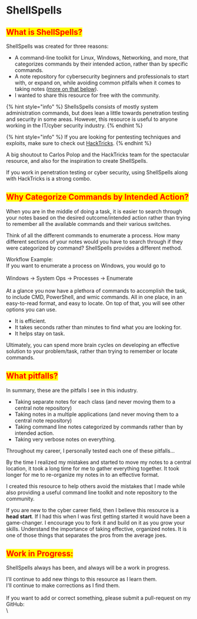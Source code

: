 # ShellSpells

## <mark style="color:red;">What is ShellSpells?</mark>

ShellSpells was created for three reasons:

* A command-line toolkit for Linux, Windows, Networking, and more, that categorizes commands by their intended action, rather than by specific commands.
* A note repository for cybersecurity beginners and professionals to start with, or expand on, while avoiding common pitfalls when it comes to taking notes ([more on that below](./#what-pitfalls)).
* I wanted to share this resource for free with the community.

{% hint style="info" %}
ShellsSpells consists of mostly system administration commands, but does lean a little towards penetration testing and security in some areas. However, this resource is useful to anyone working in the IT/cyber security industry.
{% endhint %}

{% hint style="info" %}
If you are looking for pentesting techniques and exploits, make sure to check out [HackTricks](https://book.hacktricks.xyz/).&#x20;
{% endhint %}

A big shoutout to Carlos Polop and the HackTricks team for the spectacular resource, and also for the inspiration to create ShellSpells.

If you work in penetration testing or cyber security, using ShellSpells along with HackTricks is a strong combo.

## <mark style="color:red;">Why Categorize Commands by Intended Action?</mark>

When you are in the middle of doing a task, it is easier to search through your notes based on the desired outcome/intended action rather than trying to remember all the available commands and their various switches.&#x20;

Think of all the different commands to enumerate a process. How many different sections of your notes would you have to search through if they were categorized by command? ShellSpells provides a different method.

Workflow Example:\
If you want to enumerate a process on Windows, you would go to\
\
Windows -> System Ops -> Processes -> Enumerate\
\
At a glance you now have a plethora of commands to accomplish the task, to include CMD, PowerShell, and wmic commands. All in one place, in an easy-to-read format, and easy to locate. On top of that, you will see other options you can use.

* It is efficient.
* It takes seconds rather than minutes to find what you are looking for.
* It helps stay on task.

Ultimately, you can spend more brain cycles on developing an effective solution to your problem/task, rather than trying to remember or locate commands.



## <mark style="color:red;">What pitfalls?</mark>

In summary, these are the pitfalls I see in this industry.

* Taking separate notes for each class (and never moving them to a central note repository)
* Taking notes in a multiple applications (and never moving them to a central note repository)
* Taking command line notes categorized by commands rather than by intended action.
* Taking very verbose notes on everything.

Throughout my career, I personally tested each one of these pitfalls...

By the time I realized my mistakes and started to move my notes to a central location, it took a long time for me to gather everything together. It took longer for me to re-organize my notes in to an effective format.

I created this resource to help others avoid the mistakes that I made while also providing a useful command line toolkit and note repository to the community.

If you are new to the cyber career field, then I believe this resource is a **head start**. If I had this when I was first getting started it would have been a game-changer. I encourage you to fork it and build on it as you grow your skills. Understand the importance of taking effective, organized notes. It is one of those things that separates the pros from the average joes.

## <mark style="color:red;">Work in Progress:</mark>

ShellSpells always has been, and always will be a work in progress.

I'll continue to add new things to this resource as I learn them. \
I'll continue to make corrections as I find them. \
\
If you want to add or correct something, please submit a pull-request on my GitHub:\
\
